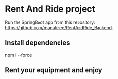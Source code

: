 # Rent And Ride project

Run the SpringBoot app from this repository: https://github.com/manulelee/RentAndRide_Backend.

## Install dependencies

npm i --force

## Rent your equipment and enjoy
